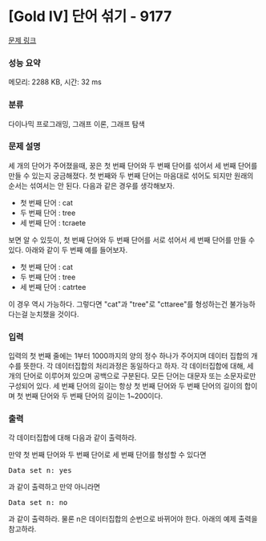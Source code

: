 # [Gold IV] 단어 섞기 - 9177 

[문제 링크](https://www.acmicpc.net/problem/9177) 

### 성능 요약

메모리: 2288 KB, 시간: 32 ms

### 분류

다이나믹 프로그래밍, 그래프 이론, 그래프 탐색

### 문제 설명

<p>세 개의 단어가 주어졌을때, 꿍은 첫 번째 단어와 두 번째 단어를 섞어서 세 번째 단어를 만들 수 있는지 궁금해졌다. 첫 번째와 두 번째 단어는 마음대로 섞어도 되지만 원래의 순서는 섞여서는 안 된다. 다음과 같은 경우를 생각해보자.</p>

<ul>
	<li>첫 번째 단어 : cat</li>
	<li>두 번째 단어 : tree</li>
	<li>세 번째 단어 : tcraete</li>
</ul>

<p>보면 알 수 있듯이, 첫 번째 단어와 두 번째 단어를 서로 섞어서 세 번째 단어를 만들 수 있다. 아래와 같이 두 번째 예를 들어보자.</p>

<ul>
	<li>첫 번째 단어 : cat</li>
	<li>두 번째 단어 : tree</li>
	<li>세 번째 단어 : catrtee</li>
</ul>

<p>이 경우 역시 가능하다. 그렇다면 "cat"과 "tree"로 "cttaree"를 형성하는건 불가능하다는걸 눈치챘을 것이다.</p>

### 입력 

 <p>입력의 첫 번째 줄에는 1부터 1000까지의 양의 정수 하나가 주어지며 데이터 집합의 개수를 뜻한다. 각 데이터집합의 처리과정은 동일하다고 하자. 각 데이터집합에 대해, 세 개의 단어로 이루어져 있으며 공백으로 구분된다. 모든 단어는 대문자 또는 소문자로만 구성되어 있다. 세 번째 단어의 길이는 항상 첫 번째 단어와 두 번째 단어의 길이의 합이며 첫 번째 단어와 두 번째 단어의 길이는 1~200이다.</p>

### 출력 

 <p>각 데이터집합에 대해 다음과 같이 출력하라.</p>

<p>만약 첫 번째 단어와 두 번째 단어로 세 번째 단어를 형성할 수 있다면</p>

<pre>Data set n: yes</pre>

<p>과 같이 출력하고 만약 아니라면</p>

<pre>Data set n: no</pre>

<p>과 같이 출력하라. 물론 n은 데이터집합의 순번으로 바뀌어야 한다. 아래의 예제 출력을 참고하라.</p>

